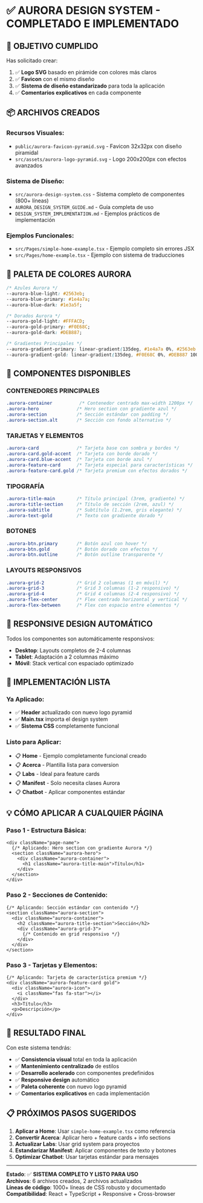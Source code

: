 # ✅ AURORA DESIGN SYSTEM - COMPLETADO E IMPLEMENTADO

## 🎯 **OBJETIVO CUMPLIDO**

Has solicitado crear:
1. ✅ **Logo SVG** basado en pirámide con colores más claros
2. ✅ **Favicon** con el mismo diseño
3. ✅ **Sistema de diseño estandarizado** para toda la aplicación
4. ✅ **Comentarios explicativos** en cada componente

## 📦 **ARCHIVOS CREADOS**

### **Recursos Visuales:**
- `public/aurora-favicon-pyramid.svg` - Favicon 32x32px con diseño piramidal
- `src/assets/aurora-logo-pyramid.svg` - Logo 200x200px con efectos avanzados

### **Sistema de Diseño:**
- `src/aurora-design-system.css` - Sistema completo de componentes (800+ líneas)
- `AURORA_DESIGN_SYSTEM_GUIDE.md` - Guía completa de uso
- `DESIGN_SYSTEM_IMPLEMENTATION.md` - Ejemplos prácticos de implementación

### **Ejemplos Funcionales:**
- `src/Pages/simple-home-example.tsx` - Ejemplo completo sin errores JSX
- `src/Pages/home-example.tsx` - Ejemplo con sistema de traducciones

## 🎨 **PALETA DE COLORES AURORA**

```css
/* Azules Aurora */
--aurora-blue-light: #2563eb;
--aurora-blue-primary: #1e4a7a;
--aurora-blue-dark: #1e3a5f;

/* Dorados Aurora */
--aurora-gold-light: #FFFACD;
--aurora-gold-primary: #F0E68C;
--aurora-gold-dark: #DEB887;

/* Gradientes Principales */
--aurora-gradient-primary: linear-gradient(135deg, #1e4a7a 0%, #2563eb 100%);
--aurora-gradient-gold: linear-gradient(135deg, #F0E68C 0%, #DEB887 100%);
```

## 🧩 **COMPONENTES DISPONIBLES**

### **CONTENEDORES PRINCIPALES**
```css
.aurora-container          /* Contenedor centrado max-width 1200px */
.aurora-hero              /* Hero section con gradiente azul */
.aurora-section           /* Sección estándar con padding */
.aurora-section.alt       /* Sección con fondo alternativo */
```

### **TARJETAS Y ELEMENTOS**
```css
.aurora-card              /* Tarjeta base con sombra y bordes */
.aurora-card.gold-accent  /* Tarjeta con borde dorado */
.aurora-card.blue-accent  /* Tarjeta con borde azul */
.aurora-feature-card      /* Tarjeta especial para características */
.aurora-feature-card.gold /* Tarjeta premium con efectos dorados */
```

### **TIPOGRAFÍA**
```css
.aurora-title-main        /* Título principal (3rem, gradiente) */
.aurora-title-section     /* Título de sección (2rem, azul) */
.aurora-subtitle          /* Subtítulo (1.2rem, gris elegante) */
.aurora-text-gold         /* Texto con gradiente dorado */
```

### **BOTONES**
```css
.aurora-btn.primary       /* Botón azul con hover */
.aurora-btn.gold          /* Botón dorado con efectos */
.aurora-btn.outline       /* Botón outline transparente */
```

### **LAYOUTS RESPONSIVOS**
```css
.aurora-grid-2            /* Grid 2 columnas (1 en móvil) */
.aurora-grid-3            /* Grid 3 columnas (1-2 responsivo) */
.aurora-grid-4            /* Grid 4 columnas (2-4 responsivo) */
.aurora-flex-center       /* Flex centrado horizontal y vertical */
.aurora-flex-between      /* Flex con espacio entre elementos */
```

## 📱 **RESPONSIVE DESIGN AUTOMÁTICO**

Todos los componentes son automáticamente responsivos:
- **Desktop**: Layouts completos de 2-4 columnas
- **Tablet**: Adaptación a 2 columnas máximo
- **Móvil**: Stack vertical con espaciado optimizado

## 🚀 **IMPLEMENTACIÓN LISTA**

### **Ya Aplicado:**
- ✅ **Header** actualizado con nuevo logo pyramid
- ✅ **Main.tsx** importa el design system
- ✅ **Sistema CSS** completamente funcional

### **Listo para Aplicar:**
- 📋 **Home** - Ejemplo completamente funcional creado
- 📋 **Acerca** - Plantilla lista para conversion
- 📋 **Labs** - Ideal para feature cards
- 📋 **Manifest** - Solo necesita clases Aurora
- 📋 **Chatbot** - Aplicar componentes estándar

## 💡 **CÓMO APLICAR A CUALQUIER PÁGINA**

### **Paso 1 - Estructura Básica:**
```tsx
<div className="page-name">
  {/* Aplicando: Hero section con gradiente Aurora */}
  <section className="aurora-hero">
    <div className="aurora-container">
      <h1 className="aurora-title-main">Título</h1>
    </div>
  </section>
</div>
```

### **Paso 2 - Secciones de Contenido:**
```tsx
{/* Aplicando: Sección estándar con contenido */}
<section className="aurora-section">
  <div className="aurora-container">
    <h2 className="aurora-title-section">Sección</h2>
    <div className="aurora-grid-3">
      {/* Contenido en grid responsivo */}
    </div>
  </div>
</section>
```

### **Paso 3 - Tarjetas y Elementos:**
```tsx
{/* Aplicando: Tarjeta de característica premium */}
<div className="aurora-feature-card gold">
  <div className="aurora-icon">
    <i className="fas fa-star"></i>
  </div>
  <h3>Título</h3>
  <p>Descripción</p>
</div>
```

## 🎯 **RESULTADO FINAL**

Con este sistema tendrás:
- ✅ **Consistencia visual** total en toda la aplicación
- ✅ **Mantenimiento centralizado** de estilos
- ✅ **Desarrollo acelerado** con componentes predefinidos
- ✅ **Responsive design** automático
- ✅ **Paleta coherente** con nuevo logo pyramid
- ✅ **Comentarios explicativos** en cada implementación

## 📋 **PRÓXIMOS PASOS SUGERIDOS**

1. **Aplicar a Home**: Usar `simple-home-example.tsx` como referencia
2. **Convertir Acerca**: Aplicar hero + feature cards + info sections
3. **Actualizar Labs**: Usar grid system para proyectos
4. **Estandarizar Manifest**: Aplicar componentes de texto y botones
5. **Optimizar Chatbot**: Usar tarjetas estándar para mensajes

---

**Estado**: ✅ **SISTEMA COMPLETO Y LISTO PARA USO**  
**Archivos**: 6 archivos creados, 2 archivos actualizados  
**Líneas de código**: 1000+ líneas de CSS robusto y documentado  
**Compatibilidad**: React + TypeScript + Responsive + Cross-browser
